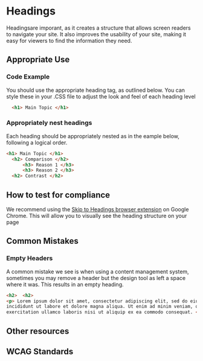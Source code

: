 # Headings
Headingsare imporant, as it creates a structure that allows screen readers to navigate your site. It also improves the usability of your site, making it easy for viewers to find the information they need.

## Appropriate Use
### Code Example
You should use the appropriate heading tag, as outlined below. You can style these in your .CSS file to adjust the look and feel of each heading level
```html
  <h1> Main Topic </h1>
```

### Appropriately nest headings
Each heading should be appropriately nested as in the eample below, following a logical order.
```html
<h1> Main Topic </h1>
  <h2> Comparison </h2>
      <h3> Reason 1 </h3>
      <h3> Reason 2 </h3>
  <h2> Contrast </h2>

```

## How to test for compliance
We recommend using the [Skip to Headings browser extension](https://chromewebstore.google.com/detail/skipto-landmarks-headings/fjkpbfcodhflpdildjbmdhhmcoplghgf?pli=1) on Google Chrome. This will allow you to visually see the heading structure on your page

## Common Mistakes
### Empty Headers
A common mistake we see is when using a content management system, sometimes you may remove a header but the design tool as left a space where it was. This results in an empty heading.
```html
<h2>  <h2>
<p> Lorem ipsum dolor sit amet, consectetur adipiscing elit, sed do eiusmod tempor
incididunt ut labore et dolore magna aliqua. Ut enim ad minim veniam, quis nostrud
exercitation ullamco laboris nisi ut aliquip ex ea commodo consequat. </p>
```

## Other resources
## 

## WCAG Standards


